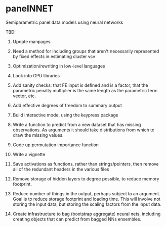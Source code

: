 # panelNNET
Semiparametric panel data models using neural networks

TBD:

1.  Update manpages

2.  Need a method for including groups that aren't necessarily represented by fixed effects in estimating cluster vcv

3.  Optimization/rewriting in low-level languages

4.  Look into GPU libraries

5.  Add sanity checks:  that FE input is defined and is a factor, that the parametric penalty multiplier is the same length as the parametric term vector, etc.

6.  Add effective degrees of freedom to summary output

7.  Build interactive mode, using the keypress package

8.  Write a function to predict from a new dataset that has missing observations.  As arguments it should take distributions from which to draw the missing values.

9.  Code up permutation importance function

10.  Write a vignette

11.  Save activations as functions, rather than strings/pointers, then remove all of the redundant headers in the various files

12.  Remove storage of hidden layers to degree possible, to reduce memory footprint.

13.  Reduce number of things in the output, perhaps subject to an argument.  Goal is to reduce storage footprint and loading time.  This will involve not storing the input data, but storing the scaling factors from the input data.

14.  Create infrastructure to bag (bootstrap aggregate) neural nets, including creating objects that can predict from bagged NNs ensembles.  



